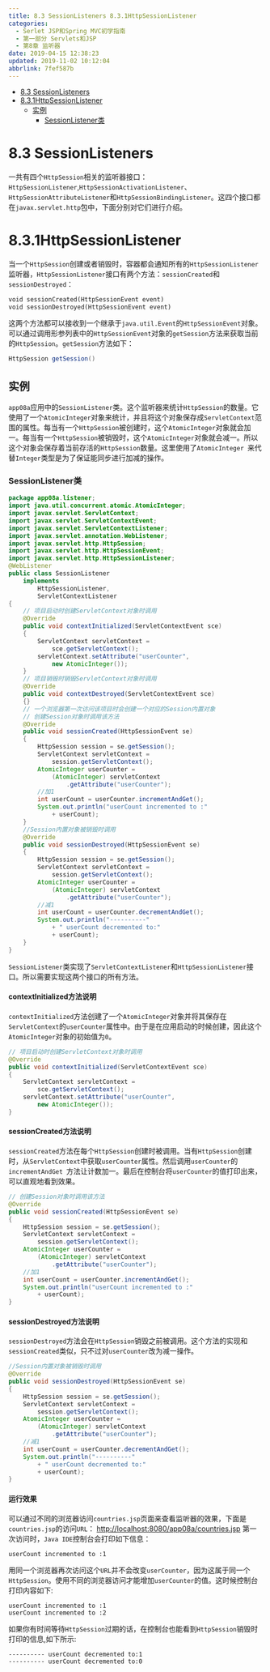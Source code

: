 ```yaml
---
title: 8.3 SessionListeners 8.3.1HttpSessionListener
categories: 
  - Serlet JSP和Spring MVC初学指南
  - 第一部分 Servlets和JSP
  - 第8章 监听器
date: 2019-04-15 12:38:23
updated: 2019-11-02 10:12:04
abbrlink: 7fef587b
---
```

<div id='my_toc'>

- [8.3 SessionListeners](/JavaReadingNotes/7fef587b/#8-3-SessionListeners)
- [8.3.1HttpSessionListener](/JavaReadingNotes/7fef587b/#8-3-1HttpSessionListener)
    - [实例](/JavaReadingNotes/7fef587b/#实例)
        - [SessionListener类](/JavaReadingNotes/7fef587b/#SessionListener类)

</div>
<!--more-->
<script>if (navigator.platform.toLowerCase() == 'win32'){document.getElementById('my_toc').style.display = 'none';}</script>

<!--end-->
# 8.3 SessionListeners #
一共有四个`HttpSession`相关的监听器接口：`HttpSessionListener`,`HttpSessionActivationListener`、`HttpSessionAttributeListener`和`HttpSessionBindingListener`。这四个接口都在`javax.servlet.http`包中，下面分别对它们进行介绍。
# 8.3.1HttpSessionListener #
当一个`HttpSession`创建或者销毁时，容器都会通知所有的`HttpSessionListener`监听器，`HttpSessionListener`接口有两个方法：`sessionCreated`和`sessionDestroyed`：
```jsp
void sessionCreated(HttpSessionEvent event)
void sessionDestroyed(HttpSessionEvent event)
```
这两个方法都可以接收到一个继承于`java.util.Event`的`HttpSessionEvent`对象。可以通过调用形参列表中的`HttpSessionEvent`对象的`getSession`方法来获取当前的`HttpSession`。`getSession`方法如下：
```java
HttpSession getSession()
```
## 实例 ##
`app08a`应用中的`SessionListener`类。这个监听器来统计`HttpSession`的数量。它使用了一个`AtomicInteger`对象来统计，并且将这个对象保存成`ServletContext`范围的属性。每当有一个`HttpSession`被创建时，这个`AtomicInteger`对象就会加一。每当有一个`HttpSession`被销毁时，这个`AtomicInteger`对象就会减一。所以这个对象会保存着当前存活的`HttpSession`数量。这里使用了`AtomicInteger `来代替`Integer`类型是为了保证能同步进行加减的操作。
### SessionListener类 ###
```java
package app08a.listener;
import java.util.concurrent.atomic.AtomicInteger;
import javax.servlet.ServletContext;
import javax.servlet.ServletContextEvent;
import javax.servlet.ServletContextListener;
import javax.servlet.annotation.WebListener;
import javax.servlet.http.HttpSession;
import javax.servlet.http.HttpSessionEvent;
import javax.servlet.http.HttpSessionListener;
@WebListener
public class SessionListener
    implements
        HttpSessionListener,
        ServletContextListener
{
    // 项目启动时创建ServletContext对象时调用
    @Override
    public void contextInitialized(ServletContextEvent sce)
    {
        ServletContext servletContext = 
            sce.getServletContext();
        servletContext.setAttribute("userCounter",
            new AtomicInteger());
    }
    // 项目销毁时销毁ServletContext对象时调用
    @Override
    public void contextDestroyed(ServletContextEvent sce)
    {}
    // 一个浏览器第一次访问该项目时会创建一个对应的Session内置对象
    // 创建Session对象时调用该方法
    @Override
    public void sessionCreated(HttpSessionEvent se)
    {
        HttpSession session = se.getSession();
        ServletContext servletContext =
            session.getServletContext();
        AtomicInteger userCounter = 
            (AtomicInteger) servletContext
                .getAttribute("userCounter");
        //加1
        int userCount = userCounter.incrementAndGet();
        System.out.println("userCount incremented to :"
            + userCount);
    }
    //Session内置对象被销毁时调用
    @Override
    public void sessionDestroyed(HttpSessionEvent se)
    {
        HttpSession session = se.getSession();
        ServletContext servletContext = 
            session.getServletContext();
        AtomicInteger userCounter =
            (AtomicInteger) servletContext
                .getAttribute("userCounter");
        //减1
        int userCount = userCounter.decrementAndGet();
        System.out.println("----------"
            + " userCount decremented to:"
            + userCount);
    }
}
```
`SessionListener`类实现了`ServletContextListener`和`HttpSessionListener`接口。所以需要实现这两个接口的所有方法。
#### contextInitialized方法说明 ####
`contextInitialized`方法创建了一个`AtomicInteger`对象并将其保存在`ServletContext`的`userCounter`属性中。由于是在应用启动的时候创建，因此这个`AtomicInteger`对象的初始值为`0`。
```java
// 项目启动时创建ServletContext对象时调用
@Override
public void contextInitialized(ServletContextEvent sce)
{
    ServletContext servletContext = 
        sce.getServletContext();
    servletContext.setAttribute("userCounter",
        new AtomicInteger());
}
```
#### sessionCreated方法说明 ####
`sessionCreated`方法在每个`HttpSession`创建时被调用。当有`HttpSession`创建时，从`ServletContext`中获取`userCounter`属性。然后调用`userCounter`的`incrementAndGet `方法让计数加一。最后在控制台将`userCounter`的值打印出来，可以直观地看到效果。
```java
// 创建Session对象时调用该方法
@Override
public void sessionCreated(HttpSessionEvent se)
{
    HttpSession session = se.getSession();
    ServletContext servletContext =
        session.getServletContext();
    AtomicInteger userCounter = 
        (AtomicInteger) servletContext
            .getAttribute("userCounter");
    //加1
    int userCount = userCounter.incrementAndGet();
    System.out.println("userCount incremented to :"
        + userCount);
}
```
#### sessionDestroyed方法说明 ####
`sessionDestroyed`方法会在`HttpSession`销毁之前被调用。这个方法的实现和`sessionCreated`类似，只不过对`userCounter`改为减一操作。
```java
//Session内置对象被销毁时调用
@Override
public void sessionDestroyed(HttpSessionEvent se)
{
    HttpSession session = se.getSession();
    ServletContext servletContext = 
        session.getServletContext();
    AtomicInteger userCounter =
        (AtomicInteger) servletContext
            .getAttribute("userCounter");
    //减1
    int userCount = userCounter.decrementAndGet();
    System.out.println("----------"
        + " userCount decremented to:"
        + userCount);
}
```
#### 运行效果 ####
可以通过不同的浏览器访问`countries.jsp`页面来查看监听器的效果，下面是`countries.jsp`的访问`URL`：
[http://localhost:8080/app08a/countries.jsp](http://localhost:8080/app08a/countries.jsp)
第一次访问时，`Java IDE`控制台会打印如下信息：
```
userCount incremented to :1
```
用同一个浏览器再次访问这个`URL`并不会改变`userCounter`，因为这属于同一个`HttpSession`。使用不同的浏览器访问才能增加`userCounter`的值。这时候控制台打印内容如下:
```
userCount incremented to :1
userCount incremented to :2
```
如果你有时间等待`HttpSession`过期的话，在控制台也能看到`HttpSession`销毁时打印的信息,如下所示:
```
---------- userCount decremented to:1
---------- userCount decremented to:0
```





